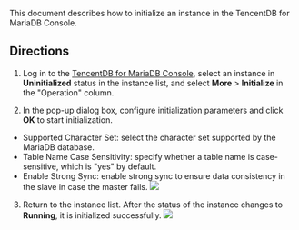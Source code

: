 
This document describes how to initialize an instance in the TencentDB for MariaDB Console.

## Directions
1. Log in to the [TencentDB for MariaDB Console](https://console.cloud.tencent.com/mariadb), select an instance in **Uninitialized** status in the instance list, and select **More** > **Initialize** in the "Operation" column.

2. In the pop-up dialog box, configure initialization parameters and click **OK** to start initialization.
 - Supported Character Set: select the character set supported by the MariaDB database.
 - Table Name Case Sensitivity: specify whether a table name is case-sensitive, which is "yes" by default.
 - Enable Strong Sync: enable strong sync to ensure data consistency in the slave in case the master fails.
![](https://main.qcloudimg.com/raw/7a23281da406e8d26510ed6a2a98133b.png)
3. Return to the instance list. After the status of the instance changes to **Running**, it is initialized successfully.
![](https://main.qcloudimg.com/raw/b090390ac6bd3eb879d548606947311c.png)


